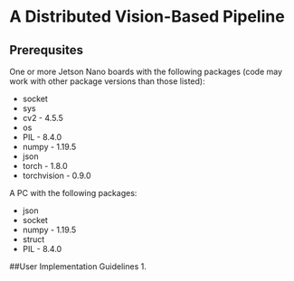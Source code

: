 # A Distributed Vision-Based Pipeline
## Prerequsites
One or more Jetson Nano boards with the following packages (code may work with other package versions than those listed):
* socket
* sys
* cv2 - 4.5.5
* os
* PIL - 8.4.0
* numpy - 1.19.5
* json
* torch - 1.8.0
* torchvision - 0.9.0

A PC with the following packages:
* json
* socket
* numpy - 1.19.5
* struct
* PIL - 8.4.0

##User Implementation Guidelines
1. 
